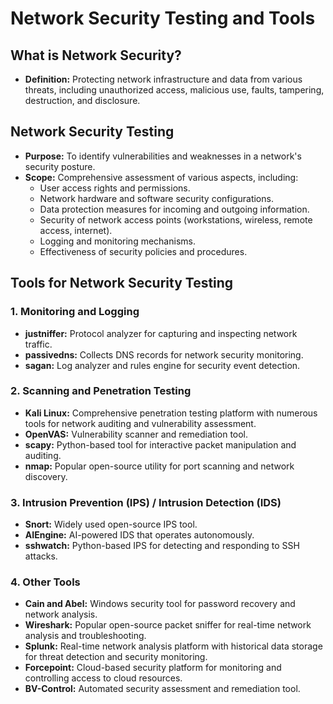 # Network Security Testing and Tools

## What is Network Security?

* **Definition:** Protecting network infrastructure and data from various threats, including unauthorized access, malicious use, faults, tampering, destruction, and disclosure.

## Network Security Testing

* **Purpose:** To identify vulnerabilities and weaknesses in a network's security posture.
* **Scope:**  Comprehensive assessment of various aspects, including:
    * User access rights and permissions.
    * Network hardware and software security configurations.
    * Data protection measures for incoming and outgoing information.
    * Security of network access points (workstations, wireless, remote access, internet).
    * Logging and monitoring mechanisms.
    * Effectiveness of security policies and procedures.

## Tools for Network Security Testing

### 1. Monitoring and Logging

* **justniffer:** Protocol analyzer for capturing and inspecting network traffic.
* **passivedns:** Collects DNS records for network security monitoring.
* **sagan:** Log analyzer and rules engine for security event detection.

### 2. Scanning and Penetration Testing

* **Kali Linux:**  Comprehensive penetration testing platform with numerous tools for network auditing and vulnerability assessment.
* **OpenVAS:** Vulnerability scanner and remediation tool.
* **scapy:** Python-based tool for interactive packet manipulation and auditing.
* **nmap:**  Popular open-source utility for port scanning and network discovery.

### 3. Intrusion Prevention (IPS) / Intrusion Detection (IDS)

* **Snort:**  Widely used open-source IPS tool.
* **AIEngine:**  AI-powered IDS that operates autonomously.
* **sshwatch:**  Python-based IPS for detecting and responding to SSH attacks.

### 4. Other Tools

* **Cain and Abel:** Windows security tool for password recovery and network analysis.
* **Wireshark:**  Popular open-source packet sniffer for real-time network analysis and troubleshooting.
* **Splunk:**  Real-time network analysis platform with historical data storage for threat detection and security monitoring.
* **Forcepoint:** Cloud-based security platform for monitoring and controlling access to cloud resources.
* **BV-Control:** Automated security assessment and remediation tool.
